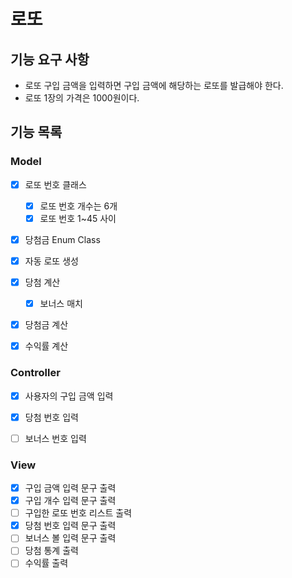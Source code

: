 # 로또

## 기능 요구 사항
- 로또 구입 금액을 입력하면 구입 금액에 해당하는 로또를 발급해야 한다.
- 로또 1장의 가격은 1000원이다.

## 기능 목록

### Model
- [x] 로또 번호 클래스
  - [x] 로또 번호 개수는 6개
  - [X] 로또 번호 1~45 사이
- [x] 당첨금 Enum Class
- [x] 자동 로또 생성
- [x] 당첨 계산
  - [x] 보너스 매치
- [x] 당첨금 계산
- [x] 수익률 계산



### Controller
- [x] 사용자의 구입 금액 입력
- [x] 당첨 번호 입력
- [ ] 보너스 번호 입력


### View
- [x] 구입 금액 입력 문구 출력
- [x] 구입 개수 입력 문구 출력
- [ ] 구입한 로또 번호 리스트 출력
- [x] 당첨 번호 입력 문구 출력
- [ ] 보너스 볼 입력 문구 출력
- [ ] 당첨 통계 출력
- [ ] 수익률 출력